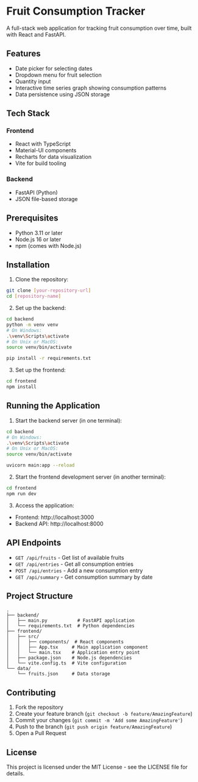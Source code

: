 # Fruit Consumption Tracker

A full-stack web application for tracking fruit consumption over time, built with React and FastAPI.

## Features

- Date picker for selecting dates
- Dropdown menu for fruit selection
- Quantity input
- Interactive time series graph showing consumption patterns
- Data persistence using JSON storage

## Tech Stack

### Frontend
- React with TypeScript
- Material-UI components
- Recharts for data visualization
- Vite for build tooling

### Backend
- FastAPI (Python)
- JSON file-based storage

## Prerequisites

- Python 3.11 or later
- Node.js 16 or later
- npm (comes with Node.js)

## Installation

1. Clone the repository:
```bash
git clone [your-repository-url]
cd [repository-name]
```

2. Set up the backend:
```bash
cd backend
python -m venv venv
# On Windows:
.\venv\Scripts\activate
# On Unix or MacOS:
source venv/bin/activate

pip install -r requirements.txt
```

3. Set up the frontend:
```bash
cd frontend
npm install
```

## Running the Application

1. Start the backend server (in one terminal):
```bash
cd backend
# On Windows:
.\venv\Scripts\activate
# On Unix or MacOS:
source venv/bin/activate

uvicorn main:app --reload
```

2. Start the frontend development server (in another terminal):
```bash
cd frontend
npm run dev
```

3. Access the application:
- Frontend: http://localhost:3000
- Backend API: http://localhost:8000

## API Endpoints

- `GET /api/fruits` - Get list of available fruits
- `GET /api/entries` - Get all consumption entries
- `POST /api/entries` - Add a new consumption entry
- `GET /api/summary` - Get consumption summary by date

## Project Structure

```
.
├── backend/
│   ├── main.py           # FastAPI application
│   └── requirements.txt  # Python dependencies
├── frontend/
│   ├── src/
│   │   ├── components/  # React components
│   │   ├── App.tsx     # Main application component
│   │   └── main.tsx    # Application entry point
│   ├── package.json    # Node.js dependencies
│   └── vite.config.ts  # Vite configuration
└── data/
    └── fruits.json     # Data storage
```

## Contributing

1. Fork the repository
2. Create your feature branch (`git checkout -b feature/AmazingFeature`)
3. Commit your changes (`git commit -m 'Add some AmazingFeature'`)
4. Push to the branch (`git push origin feature/AmazingFeature`)
5. Open a Pull Request

## License

This project is licensed under the MIT License - see the LICENSE file for details. 